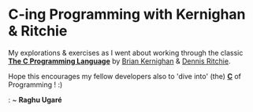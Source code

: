 # C-ing Programming with Kernighan & Ritchie

My explorations &amp; exercises as I went about working through the classic **[The C Programming Language](http://www.amazon.com/C-Programming-Language-2nd-Edition/dp/0131103628)** by [Brian Kernighan][brian_kernighan] &amp; [Dennis Ritchie][dennis_ritchie]. 

Hope this encourages my fellow developers also to 'dive into' (the) [**C**][c_wiki] of Programming ! :)

: ~ **Raghu Ugaré**

[brian_kernighan]:http://en.wikipedia.org/wiki/Brian_Kernighan 
[dennis_ritchie]:http://en.wikipedia.org/wiki/Dennis_Ritchie 
[c_wiki]:http://en.wikipedia.org/wiki/C_(programming_language)
